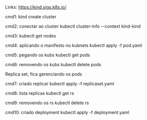 Links:
https://kind.sigs.k8s.io/

cmd1:
kind create cluster

cmd2: conectar ao cluster
kubectl cluster-info --context kind-kind

cmd3:
kubectl get nodes

cmd4: aplicando o manifesto no kubnets
kubectl apply -f pod.yaml

cmd5: pegando os kubs
kubectl get pods

cmd6: removendo os kubs
kubectl delete pods

Replica set, fica gerenciando os pods

cmd7: criado replicar
kubectl apply -f replicaset.yaml

cmd8: lista replicas
kubectl get rs

cmd9: removendo os rs
kubectl delete rs

cmd10: criado deployment
kubectl apply -f deployment.yaml
